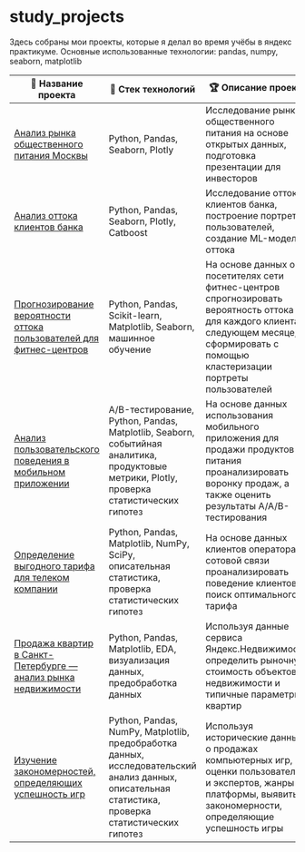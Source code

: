 # study_projects
Здесь собраны мои проекты, которые я делал во время учёбы в яндекс практикуме.
Основные использованные технологии: pandas, numpy, seaborn, matplotlib

|🎲 Название проекта |🎱 Стек технологий |🏆 Описание проекта |
| ------ | ------ | ------ |
| [Анализ рынка общественного питания Москвы](Analysys_of_Moscow_restaurants) | Python, Pandas, Seaborn, Plotly | Исследование рынка общественного питания на основе открытых данных, подготовка презентации для инвесторов
| [Анализ оттока клиентов банка](Bank_churn_analysys) | Python, Pandas, Seaborn, Plotly, Catboost | Исследование оттока клиентов банка, построение портретов пользователей, создание ML-модели оттока
| [Прогнозирование вероятности оттока пользователей для фитнес-центров](Fitness-club's_customers_segmentation) | Python, Pandas, Scikit-learn, Matplotlib, Seaborn, машинное обучение | На основе данных о посетителях сети фитнес-центров спрогнозировать вероятность оттока для каждого клиента в следующем месяце, сформировать с помощью кластеризации портреты пользователей
| [Анализ пользовательского поведения в мобильном приложении](Mobile_App_internet_ad_analysys) | A/B-тестирование, Python, Pandas, Matplotlib, Seaborn, событийная аналитика, продуктовые метрики, Plotly, проверка статистических гипотез | На основе данных использования мобильного приложения для продажи продуктов питания проанализировать воронку продаж, а также оценить результаты A/A/B-тестирования 
| [Определение выгодного тарифа для телеком компании](Research_of_companys_mobile_tarifs) | Python, Pandas, Matplotlib, NumPy, SciPy, описательная статистика, проверка статистических гипотез | На основе данных клиентов оператора сотовой связи проанализировать поведение клиентов и поиск оптимального тарифа
| [Продажа квартир в Санкт-Петербурге — анализ рынка недвижимости](Research_of_real-estate_market) | Python, Pandas, Matplotlib, EDA, визуализация данных, предобработка данных | Используя данные сервиса Яндекс.Недвижимость, определить рыночную стоимость объектов недвижимости и типичные параметры квартир
| [Изучение закономерностей, определяющих успешность игр](Video-games_store_sales_analysys) |Python, Pandas, NumPy, Matplotlib, предобработка данных, исследовательский анализ данных, описательная статистика, проверка статистических гипотез| Используя исторические данные о продажах компьютерных игр, оценки пользователей и экспертов, жанры и платформы, выявить закономерности, определяющие успешность игры|
